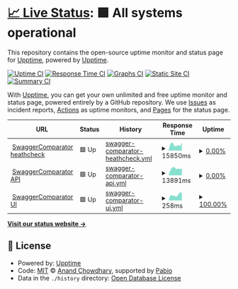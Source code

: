# [📈 Live Status](https://upptime.github.io/upptime): <!--live status--> **🟩 All systems operational**

This repository contains the open-source uptime monitor and status page for [Upptime](https://upptime.js.org), powered by [Upptime](https://github.com/upptime/upptime).

[![Uptime CI](https://github.com/AlexScigalszky/healthcheck/workflows/Uptime%20CI/badge.svg)](https://github.com/AlexScigalszky/healthcheck/actions?query=workflow%3A%22Uptime+CI%22)
[![Response Time CI](https://github.com/AlexScigalszky/healthcheck/workflows/Response%20Time%20CI/badge.svg)](https://github.com/AlexScigalszky/healthcheck/actions?query=workflow%3A%22Response+Time+CI%22)
[![Graphs CI](https://github.com/AlexScigalszky/healthcheck/workflows/Graphs%20CI/badge.svg)](https://github.com/AlexScigalszky/healthcheck/actions?query=workflow%3A%22Graphs+CI%22)
[![Static Site CI](https://github.com/AlexScigalszky/healthcheck/workflows/Static%20Site%20CI/badge.svg)](https://github.com/AlexScigalszky/healthcheck/actions?query=workflow%3A%22Static+Site+CI%22)
[![Summary CI](https://github.com/AlexScigalszky/healthcheck/workflows/Summary%20CI/badge.svg)](https://github.com/AlexScigalszky/healthcheck/actions?query=workflow%3A%22Summary+CI%22)

With [Upptime](https://upptime.js.org), you can get your own unlimited and free uptime monitor and status page, powered entirely by a GitHub repository. We use [Issues](https://github.com/upptime/upptime/issues) as incident reports, [Actions](https://github.com/AlexScigalszky/healthcheck/actions) as uptime monitors, and [Pages](https://upptime.github.io/upptime) for the status page.

<!--start: status pages-->
<!-- This summary is generated by Upptime (https://github.com/upptime/upptime) -->
<!-- Do not edit this manually, your changes will be overwritten -->
<!-- prettier-ignore -->
| URL | Status | History | Response Time | Uptime |
| --- | ------ | ------- | ------------- | ------ |
| <img alt="" src="https://icons.duckduckgo.com/ip3/swagerchangesnotifier.onrender.com.ico" height="13"> [SwaggerComparator heathcheck](https://swagerchangesnotifier.onrender.com/heathcheck) | 🟩 Up | [swagger-comparator-heathcheck.yml](https://github.com/AlexScigalszky/healthcheck/commits/HEAD/history/swagger-comparator-heathcheck.yml) | <details><summary><img alt="Response time graph" src="./graphs/swagger-comparator-heathcheck/response-time-week.png" height="20"> 15850ms</summary><br><a href="https://AlexScigalszky.github.io/healthcheck/history/swagger-comparator-heathcheck"><img alt="Response time 16318" src="https://img.shields.io/endpoint?url=https%3A%2F%2Fraw.githubusercontent.com%2FAlexScigalszky%2Fhealthcheck%2FHEAD%2Fapi%2Fswagger-comparator-heathcheck%2Fresponse-time.json"></a><br><a href="https://AlexScigalszky.github.io/healthcheck/history/swagger-comparator-heathcheck"><img alt="24-hour response time 12227" src="https://img.shields.io/endpoint?url=https%3A%2F%2Fraw.githubusercontent.com%2FAlexScigalszky%2Fhealthcheck%2FHEAD%2Fapi%2Fswagger-comparator-heathcheck%2Fresponse-time-day.json"></a><br><a href="https://AlexScigalszky.github.io/healthcheck/history/swagger-comparator-heathcheck"><img alt="7-day response time 15850" src="https://img.shields.io/endpoint?url=https%3A%2F%2Fraw.githubusercontent.com%2FAlexScigalszky%2Fhealthcheck%2FHEAD%2Fapi%2Fswagger-comparator-heathcheck%2Fresponse-time-week.json"></a><br><a href="https://AlexScigalszky.github.io/healthcheck/history/swagger-comparator-heathcheck"><img alt="30-day response time 17554" src="https://img.shields.io/endpoint?url=https%3A%2F%2Fraw.githubusercontent.com%2FAlexScigalszky%2Fhealthcheck%2FHEAD%2Fapi%2Fswagger-comparator-heathcheck%2Fresponse-time-month.json"></a><br><a href="https://AlexScigalszky.github.io/healthcheck/history/swagger-comparator-heathcheck"><img alt="1-year response time 16318" src="https://img.shields.io/endpoint?url=https%3A%2F%2Fraw.githubusercontent.com%2FAlexScigalszky%2Fhealthcheck%2FHEAD%2Fapi%2Fswagger-comparator-heathcheck%2Fresponse-time-year.json"></a></details> | <details><summary><a href="https://AlexScigalszky.github.io/healthcheck/history/swagger-comparator-heathcheck">0.00%</a></summary><a href="https://AlexScigalszky.github.io/healthcheck/history/swagger-comparator-heathcheck"><img alt="All-time uptime 23.46%" src="https://img.shields.io/endpoint?url=https%3A%2F%2Fraw.githubusercontent.com%2FAlexScigalszky%2Fhealthcheck%2FHEAD%2Fapi%2Fswagger-comparator-heathcheck%2Fuptime.json"></a><br><a href="https://AlexScigalszky.github.io/healthcheck/history/swagger-comparator-heathcheck"><img alt="24-hour uptime 0.00%" src="https://img.shields.io/endpoint?url=https%3A%2F%2Fraw.githubusercontent.com%2FAlexScigalszky%2Fhealthcheck%2FHEAD%2Fapi%2Fswagger-comparator-heathcheck%2Fuptime-day.json"></a><br><a href="https://AlexScigalszky.github.io/healthcheck/history/swagger-comparator-heathcheck"><img alt="7-day uptime 0.00%" src="https://img.shields.io/endpoint?url=https%3A%2F%2Fraw.githubusercontent.com%2FAlexScigalszky%2Fhealthcheck%2FHEAD%2Fapi%2Fswagger-comparator-heathcheck%2Fuptime-week.json"></a><br><a href="https://AlexScigalszky.github.io/healthcheck/history/swagger-comparator-heathcheck"><img alt="30-day uptime 7.96%" src="https://img.shields.io/endpoint?url=https%3A%2F%2Fraw.githubusercontent.com%2FAlexScigalszky%2Fhealthcheck%2FHEAD%2Fapi%2Fswagger-comparator-heathcheck%2Fuptime-month.json"></a><br><a href="https://AlexScigalszky.github.io/healthcheck/history/swagger-comparator-heathcheck"><img alt="1-year uptime 23.46%" src="https://img.shields.io/endpoint?url=https%3A%2F%2Fraw.githubusercontent.com%2FAlexScigalszky%2Fhealthcheck%2FHEAD%2Fapi%2Fswagger-comparator-heathcheck%2Fuptime-year.json"></a></details>
| <img alt="" src="https://icons.duckduckgo.com/ip3/swagerchangesnotifier.onrender.com.ico" height="13"> [SwaggerComparator API](https://swagerchangesnotifier.onrender.com/notifier/execute) | 🟩 Up | [swagger-comparator-api.yml](https://github.com/AlexScigalszky/healthcheck/commits/HEAD/history/swagger-comparator-api.yml) | <details><summary><img alt="Response time graph" src="./graphs/swagger-comparator-api/response-time-week.png" height="20"> 13891ms</summary><br><a href="https://AlexScigalszky.github.io/healthcheck/history/swagger-comparator-api"><img alt="Response time 8382" src="https://img.shields.io/endpoint?url=https%3A%2F%2Fraw.githubusercontent.com%2FAlexScigalszky%2Fhealthcheck%2FHEAD%2Fapi%2Fswagger-comparator-api%2Fresponse-time.json"></a><br><a href="https://AlexScigalszky.github.io/healthcheck/history/swagger-comparator-api"><img alt="24-hour response time 12300" src="https://img.shields.io/endpoint?url=https%3A%2F%2Fraw.githubusercontent.com%2FAlexScigalszky%2Fhealthcheck%2FHEAD%2Fapi%2Fswagger-comparator-api%2Fresponse-time-day.json"></a><br><a href="https://AlexScigalszky.github.io/healthcheck/history/swagger-comparator-api"><img alt="7-day response time 13891" src="https://img.shields.io/endpoint?url=https%3A%2F%2Fraw.githubusercontent.com%2FAlexScigalszky%2Fhealthcheck%2FHEAD%2Fapi%2Fswagger-comparator-api%2Fresponse-time-week.json"></a><br><a href="https://AlexScigalszky.github.io/healthcheck/history/swagger-comparator-api"><img alt="30-day response time 11102" src="https://img.shields.io/endpoint?url=https%3A%2F%2Fraw.githubusercontent.com%2FAlexScigalszky%2Fhealthcheck%2FHEAD%2Fapi%2Fswagger-comparator-api%2Fresponse-time-month.json"></a><br><a href="https://AlexScigalszky.github.io/healthcheck/history/swagger-comparator-api"><img alt="1-year response time 8382" src="https://img.shields.io/endpoint?url=https%3A%2F%2Fraw.githubusercontent.com%2FAlexScigalszky%2Fhealthcheck%2FHEAD%2Fapi%2Fswagger-comparator-api%2Fresponse-time-year.json"></a></details> | <details><summary><a href="https://AlexScigalszky.github.io/healthcheck/history/swagger-comparator-api">0.00%</a></summary><a href="https://AlexScigalszky.github.io/healthcheck/history/swagger-comparator-api"><img alt="All-time uptime 21.27%" src="https://img.shields.io/endpoint?url=https%3A%2F%2Fraw.githubusercontent.com%2FAlexScigalszky%2Fhealthcheck%2FHEAD%2Fapi%2Fswagger-comparator-api%2Fuptime.json"></a><br><a href="https://AlexScigalszky.github.io/healthcheck/history/swagger-comparator-api"><img alt="24-hour uptime 0.00%" src="https://img.shields.io/endpoint?url=https%3A%2F%2Fraw.githubusercontent.com%2FAlexScigalszky%2Fhealthcheck%2FHEAD%2Fapi%2Fswagger-comparator-api%2Fuptime-day.json"></a><br><a href="https://AlexScigalszky.github.io/healthcheck/history/swagger-comparator-api"><img alt="7-day uptime 0.00%" src="https://img.shields.io/endpoint?url=https%3A%2F%2Fraw.githubusercontent.com%2FAlexScigalszky%2Fhealthcheck%2FHEAD%2Fapi%2Fswagger-comparator-api%2Fuptime-week.json"></a><br><a href="https://AlexScigalszky.github.io/healthcheck/history/swagger-comparator-api"><img alt="30-day uptime 7.96%" src="https://img.shields.io/endpoint?url=https%3A%2F%2Fraw.githubusercontent.com%2FAlexScigalszky%2Fhealthcheck%2FHEAD%2Fapi%2Fswagger-comparator-api%2Fuptime-month.json"></a><br><a href="https://AlexScigalszky.github.io/healthcheck/history/swagger-comparator-api"><img alt="1-year uptime 21.27%" src="https://img.shields.io/endpoint?url=https%3A%2F%2Fraw.githubusercontent.com%2FAlexScigalszky%2Fhealthcheck%2FHEAD%2Fapi%2Fswagger-comparator-api%2Fuptime-year.json"></a></details>
| <img alt="" src="https://icons.duckduckgo.com/ip3/swaggercomparator-ui.onrender.com.ico" height="13"> [SwaggerComparator UI](https://swaggercomparator-ui.onrender.com) | 🟩 Up | [swagger-comparator-ui.yml](https://github.com/AlexScigalszky/healthcheck/commits/HEAD/history/swagger-comparator-ui.yml) | <details><summary><img alt="Response time graph" src="./graphs/swagger-comparator-ui/response-time-week.png" height="20"> 258ms</summary><br><a href="https://AlexScigalszky.github.io/healthcheck/history/swagger-comparator-ui"><img alt="Response time 275" src="https://img.shields.io/endpoint?url=https%3A%2F%2Fraw.githubusercontent.com%2FAlexScigalszky%2Fhealthcheck%2FHEAD%2Fapi%2Fswagger-comparator-ui%2Fresponse-time.json"></a><br><a href="https://AlexScigalszky.github.io/healthcheck/history/swagger-comparator-ui"><img alt="24-hour response time 252" src="https://img.shields.io/endpoint?url=https%3A%2F%2Fraw.githubusercontent.com%2FAlexScigalszky%2Fhealthcheck%2FHEAD%2Fapi%2Fswagger-comparator-ui%2Fresponse-time-day.json"></a><br><a href="https://AlexScigalszky.github.io/healthcheck/history/swagger-comparator-ui"><img alt="7-day response time 258" src="https://img.shields.io/endpoint?url=https%3A%2F%2Fraw.githubusercontent.com%2FAlexScigalszky%2Fhealthcheck%2FHEAD%2Fapi%2Fswagger-comparator-ui%2Fresponse-time-week.json"></a><br><a href="https://AlexScigalszky.github.io/healthcheck/history/swagger-comparator-ui"><img alt="30-day response time 247" src="https://img.shields.io/endpoint?url=https%3A%2F%2Fraw.githubusercontent.com%2FAlexScigalszky%2Fhealthcheck%2FHEAD%2Fapi%2Fswagger-comparator-ui%2Fresponse-time-month.json"></a><br><a href="https://AlexScigalszky.github.io/healthcheck/history/swagger-comparator-ui"><img alt="1-year response time 275" src="https://img.shields.io/endpoint?url=https%3A%2F%2Fraw.githubusercontent.com%2FAlexScigalszky%2Fhealthcheck%2FHEAD%2Fapi%2Fswagger-comparator-ui%2Fresponse-time-year.json"></a></details> | <details><summary><a href="https://AlexScigalszky.github.io/healthcheck/history/swagger-comparator-ui">100.00%</a></summary><a href="https://AlexScigalszky.github.io/healthcheck/history/swagger-comparator-ui"><img alt="All-time uptime 100.00%" src="https://img.shields.io/endpoint?url=https%3A%2F%2Fraw.githubusercontent.com%2FAlexScigalszky%2Fhealthcheck%2FHEAD%2Fapi%2Fswagger-comparator-ui%2Fuptime.json"></a><br><a href="https://AlexScigalszky.github.io/healthcheck/history/swagger-comparator-ui"><img alt="24-hour uptime 100.00%" src="https://img.shields.io/endpoint?url=https%3A%2F%2Fraw.githubusercontent.com%2FAlexScigalszky%2Fhealthcheck%2FHEAD%2Fapi%2Fswagger-comparator-ui%2Fuptime-day.json"></a><br><a href="https://AlexScigalszky.github.io/healthcheck/history/swagger-comparator-ui"><img alt="7-day uptime 100.00%" src="https://img.shields.io/endpoint?url=https%3A%2F%2Fraw.githubusercontent.com%2FAlexScigalszky%2Fhealthcheck%2FHEAD%2Fapi%2Fswagger-comparator-ui%2Fuptime-week.json"></a><br><a href="https://AlexScigalszky.github.io/healthcheck/history/swagger-comparator-ui"><img alt="30-day uptime 100.00%" src="https://img.shields.io/endpoint?url=https%3A%2F%2Fraw.githubusercontent.com%2FAlexScigalszky%2Fhealthcheck%2FHEAD%2Fapi%2Fswagger-comparator-ui%2Fuptime-month.json"></a><br><a href="https://AlexScigalszky.github.io/healthcheck/history/swagger-comparator-ui"><img alt="1-year uptime 100.00%" src="https://img.shields.io/endpoint?url=https%3A%2F%2Fraw.githubusercontent.com%2FAlexScigalszky%2Fhealthcheck%2FHEAD%2Fapi%2Fswagger-comparator-ui%2Fuptime-year.json"></a></details>

<!--end: status pages-->

[**Visit our status website →**](https://upptime.github.io/upptime)

## 📄 License

- Powered by: [Upptime](https://github.com/upptime/upptime)
- Code: [MIT](./LICENSE) © [Anand Chowdhary](https://anandchowdhary.com), supported by [Pabio](https://pabio.com)
- Data in the `./history` directory: [Open Database License](https://opendatacommons.org/licenses/odbl/1-0/)

